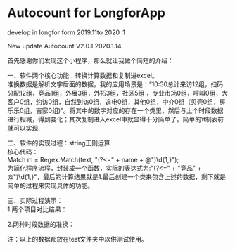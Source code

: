 # Autocount for LongforApp  
develop in longfor form 2019.11to 2020 .1  

 New update Autocount V2.0.1 2020.1.14  

首先感谢你们发现这个小程序，那么就让我做个简短的介绍：  

一、软件两个核心功能：转换计算数据和复制进excel。  
  准换数据是解析文字后面的数据，我的应用场景是：“10:30总计来访12组，扫码分配12组，竞品1组，外展3组，外拓3组，社区5组 ，专业市场0组，呼叫0组，大客户0组，约访0组，自然到访0组，追电0组，其他0组，中介0组（贝壳0组，房乐乐0组，吉家0组)”。将其中的数字对应的存在一个类里，然后与上个时段数据进行相减，得到变化；其次复制进入excel中就显得十分简单了。简单的\t制表符就可以实现.  
  
二、软件的实现过程：string正则运算  
  核心代码：  
      Match m = Regex.Match(text, "(?<=" + name + @")\d{1,}");  
  为简化程序流程，封装成一个函数，实际的表达式为:"(?<=" + "竞品" + @")\d{1,}"，最后的计算结果就是1.最后创建一个类来包含上述的数据，剩下就是简单的过程来实现具体的功能。  
  
三、实际过程演示：  
  1.两个项目对比结果：  
    
  2.两种时段数据的准换：  
    
  注：以上的数据都放在test文件夹中以供测试使用。  
